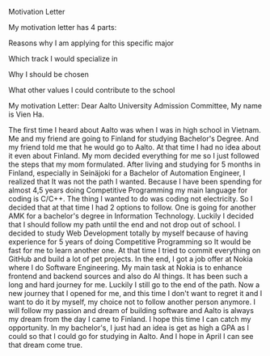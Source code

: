 Motivation Letter

My motivation letter has 4 parts:

Reasons why I am applying for this specific major

Which track I would specialize in

Why I should be chosen

What other values I could contribute to the school

My motivation Letter:
Dear Aalto University Admission Committee,
My name is Vien Ha. 

The first time I heard about Aalto was when I was in high school in Vietnam. Me and my friend are going to Finland for studying Bachelor's Degree. And my friend told me that he would go to Aalto. At that time I had no idea about it even about Finland. My mom decided everything for me so I just followed the steps that my mom formulated. After living and studying for 5 months in Finland, especially in Seinäjoki for a Bachelor of Automation Engineer, I realized that It was not the path I wanted. Because I have been spending for almost 4,5 years doing Competitive Programming my main language for coding is C/C++. The thing I wanted to do was coding not electricity. So I decided that at that time I had 2 options to follow. One is going for another AMK for a bachelor's degree in Information Technology. Luckily I decided that I should follow my path until the end and not drop out of school. I decided to study Web Development totally by myself because of having experience for 5 years of doing Competitive Programming so It would be fast for me to learn another one. At that time I tried to commit everything on GitHub and build a lot of pet projects. In the end, I got a job offer at Nokia where I do Software Engineering. My main task at Nokia is to enhance frontend and backend sources and also do AI things. It has been such a long and hard journey for me. Luckily I still go to the end of the path. Now a new journey that I opened for me, and this time I don't want to regret it and I want to do it by myself, my choice not to follow another person anymore. I will follow my passion and dream of building software and Aalto is always my dream from the day I came to Finland. I hope this time I can catch my opportunity. 
In my bachelor's, I just had an idea is get as high a GPA as I could so that I could go for studying in Aalto. And I hope in April I can see that dream come true. 


